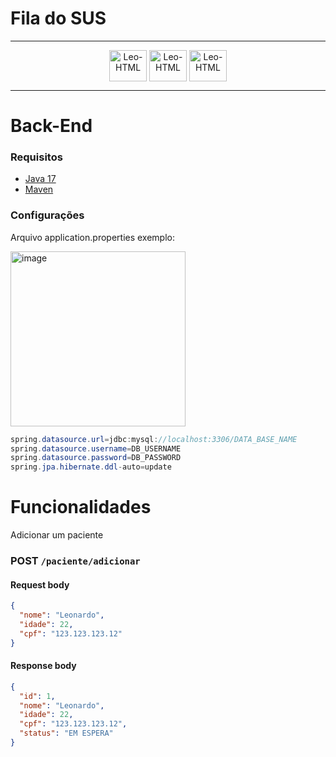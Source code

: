 # Fila do SUS

---
<div align="center">
  <img align="center" alt="Leo-HTML" height="50" width="60" src="https://cdn.jsdelivr.net/gh/devicons/devicon@latest/icons/angular/angular-original.svg">
  
  <img align="center" alt="Leo-HTML" height="50" width="60" src="https://cdn.jsdelivr.net/gh/devicons/devicon@latest/icons/spring/spring-original.svg">
  
  <img align="center" alt="Leo-HTML" height="50" width="60" src="https://cdn.jsdelivr.net/gh/devicons/devicon@latest/icons/mysql/mysql-original.svg">
</div>

---

# Back-End

### Requisitos
- <a href="https://efficient-sloth-d85.notion.site/Instalando-Java-17-a6636205fb13442d86998dda72710fdc">Java 17</a>
- <a href="https://efficient-sloth-d85.notion.site/Maven-4b297322549040f1ad2bf61d6080dd0a">Maven</a>

### Configurações

Arquivo application.properties exemplo:

<img width="280" alt="image" src="https://github.com/OlaLeonardoAmaral/Fila_do_SUS/assets/86934921/96a8df1b-0a90-452a-a767-bd59fc891715">

```java
spring.datasource.url=jdbc:mysql://localhost:3306/DATA_BASE_NAME
spring.datasource.username=DB_USERNAME
spring.datasource.password=DB_PASSWORD
spring.jpa.hibernate.ddl-auto=update
```

# Funcionalidades

Adicionar um paciente
### POST `/paciente/adicionar`

#### Request body

```json
{
  "nome": "Leonardo",
  "idade": 22,
  "cpf": "123.123.123.12"
}
```

#### Response body

```json
{
  "id": 1,
  "nome": "Leonardo",
  "idade": 22,
  "cpf": "123.123.123.12",
  "status": "EM ESPERA"
}
```


